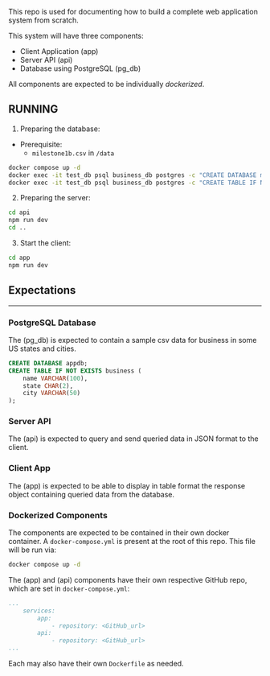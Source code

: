 This repo is used for documenting how to build a complete web application system from scratch.

This system will have three components:
- Client Application (app)
- Server API (api)
- Database using PostgreSQL (pg_db)

All components are expected to be individually *dockerized*.

## RUNNING

1. Preparing the database:
- Prerequisite:
    - `milestone1b.csv` in `/data`
```sh
docker compose up -d
docker exec -it test_db psql business_db postgres -c "CREATE DATABASE my_db;"
docker exec -it test_db psql business_db postgres -c "CREATE TABLE IF NOT EXISTS business (name VARCHAR(80), state VARCHAR (2), city VARCHAR (50)); COPY business (name, state, city) FROM '/data/business.csv' DELIMITER ',' CSV;"
```

2. Preparing the server:
```sh
cd api
npm run dev
cd ..
```

3. Start the client:
```sh
cd app
npm run dev
```

## Expectations
---
### PostgreSQL Database

The (pg_db) is expected to contain a sample csv data for business in some US states and cities.

```sql
CREATE DATABASE appdb;
CREATE TABLE IF NOT EXISTS business (
    name VARCHAR(100),
    state CHAR(2),
    city VARCHAR(50)
);
```

### Server API

The (api) is expected to query and send queried data in JSON format to the client.

### Client App

The (app) is expected to be able to display in table format the response object containing queried data from the database.

### Dockerized Components

The components are expected to be contained in their own docker container. A `docker-compose.yml` is present at the root of this repo. This file will be run via:

```sh
docker compose up -d
```

The (app) and (api) components have their own respective GitHub repo, which are set in `docker-compose.yml`:

```yml
...
    services:
        app:
            - repository: <GitHub_url>
        api:
            - repository: <GitHub_url>
...
```

Each may also have their own `Dockerfile` as needed.

